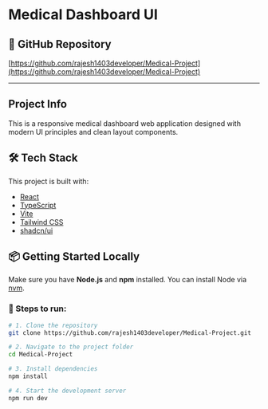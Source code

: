 # Medical Dashboard UI

## 🔗 GitHub Repository  
[https://github.com/rajesh1403developer/Medical-Project](https://github.com/rajesh1403developer/Medical-Project)

---

## Project Info

This is a responsive medical dashboard web application designed with modern UI principles and clean layout components.

## 🛠 Tech Stack

This project is built with:

- [React](https://reactjs.org/)
- [TypeScript](https://www.typescriptlang.org/)
- [Vite](https://vitejs.dev/)
- [Tailwind CSS](https://tailwindcss.com/)
- [shadcn/ui](https://ui.shadcn.com/)

## 📦 Getting Started Locally

Make sure you have **Node.js** and **npm** installed. You can install Node via [nvm](https://github.com/nvm-sh/nvm#installing-and-updating).

### 🚀 Steps to run:

```bash
# 1. Clone the repository
git clone https://github.com/rajesh1403developer/Medical-Project.git

# 2. Navigate to the project folder
cd Medical-Project

# 3. Install dependencies
npm install

# 4. Start the development server
npm run dev
